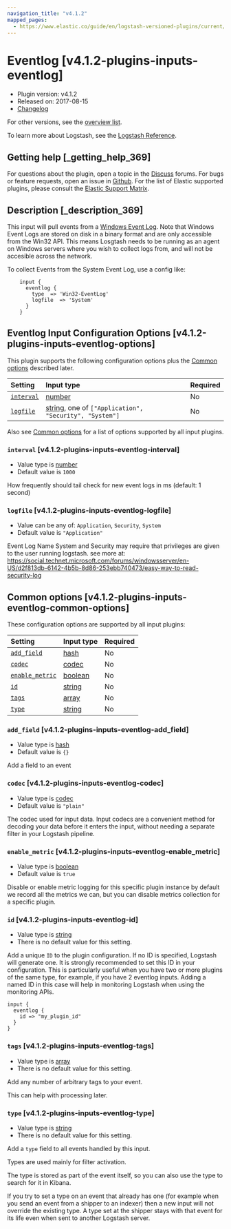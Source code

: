 ```yaml
---
navigation_title: "v4.1.2"
mapped_pages:
  - https://www.elastic.co/guide/en/logstash-versioned-plugins/current/v4.1.2-plugins-inputs-eventlog.html
---
```


# Eventlog [v4.1.2-plugins-inputs-eventlog]

* Plugin version: v4.1.2
* Released on: 2017-08-15
* [Changelog](https://github.com/logstash-plugins/logstash-input-eventlog/blob/v4.1.2/CHANGELOG.md)

For other versions, see the [overview list](input-eventlog-index.md).

To learn more about Logstash, see the [Logstash Reference](https://www.elastic.co/guide/en/logstash/current/index.html).

## Getting help [_getting_help_369]

For questions about the plugin, open a topic in the [Discuss](http://discuss.elastic.co) forums. For bugs or feature requests, open an issue in [Github](https://github.com/logstash-plugins/logstash-input-eventlog). For the list of Elastic supported plugins, please consult the [Elastic Support Matrix](https://www.elastic.co/support/matrix#matrix_logstash_plugins).

## Description [_description_369]

This input will pull events from a [Windows Event Log](http://msdn.microsoft.com/en-us/library/windows/desktop/bb309026%28v=vs.85%29.aspx). Note that Windows Event Logs are stored on disk in a binary format and are only accessible from the Win32 API. This means Losgtash needs to be running as an agent on Windows servers where you wish to collect logs from, and will not be accesible across the network.

To collect Events from the System Event Log, use a config like:

```
    input {
      eventlog {
        type  => 'Win32-EventLog'
        logfile  => 'System'
      }
    }
```

## Eventlog Input Configuration Options [v4.1.2-plugins-inputs-eventlog-options]

This plugin supports the following configuration options plus the [Common options](v4-1-2-plugins-inputs-eventlog.md#v4.1.2-plugins-inputs-eventlog-common-options) described later.

| Setting | Input type | Required |
| :- | :- | :- |
| [`interval`](v4-1-2-plugins-inputs-eventlog.md#v4.1.2-plugins-inputs-eventlog-interval) | [number](/lsr/value-types.md#number) | No |
| [`logfile`](v4-1-2-plugins-inputs-eventlog.md#v4.1.2-plugins-inputs-eventlog-logfile) | [string](/lsr/value-types.md#string), one of `["Application", "Security", "System"]` | No |

Also see [Common options](v4-1-2-plugins-inputs-eventlog.md#v4.1.2-plugins-inputs-eventlog-common-options) for a list of options supported by all input plugins.

### `interval` [v4.1.2-plugins-inputs-eventlog-interval]

* Value type is [number](/lsr/value-types.md#number)
* Default value is `1000`

How frequently should tail check for new event logs in ms (default: 1 second)

### `logfile` [v4.1.2-plugins-inputs-eventlog-logfile]

* Value can be any of: `Application`, `Security`, `System`
* Default value is `"Application"`

Event Log Name System and Security may require that privileges are given to the user running logstash. see more at: <https://social.technet.microsoft.com/forums/windowsserver/en-US/d2f813db-6142-4b5b-8d86-253ebb740473/easy-way-to-read-security-log>

## Common options [v4.1.2-plugins-inputs-eventlog-common-options]

These configuration options are supported by all input plugins:

| Setting | Input type | Required |
| :- | :- | :- |
| [`add_field`](v4-1-2-plugins-inputs-eventlog.md#v4.1.2-plugins-inputs-eventlog-add_field) | [hash](/lsr/value-types.md#hash) | No |
| [`codec`](v4-1-2-plugins-inputs-eventlog.md#v4.1.2-plugins-inputs-eventlog-codec) | [codec](/lsr/value-types.md#codec) | No |
| [`enable_metric`](v4-1-2-plugins-inputs-eventlog.md#v4.1.2-plugins-inputs-eventlog-enable_metric) | [boolean](/lsr/value-types.md#boolean) | No |
| [`id`](v4-1-2-plugins-inputs-eventlog.md#v4.1.2-plugins-inputs-eventlog-id) | [string](/lsr/value-types.md#string) | No |
| [`tags`](v4-1-2-plugins-inputs-eventlog.md#v4.1.2-plugins-inputs-eventlog-tags) | [array](/lsr/value-types.md#array) | No |
| [`type`](v4-1-2-plugins-inputs-eventlog.md#v4.1.2-plugins-inputs-eventlog-type) | [string](/lsr/value-types.md#string) | No |

### `add_field` [v4.1.2-plugins-inputs-eventlog-add_field]

* Value type is [hash](/lsr/value-types.md#hash)
* Default value is `{}`

Add a field to an event

### `codec` [v4.1.2-plugins-inputs-eventlog-codec]

* Value type is [codec](/lsr/value-types.md#codec)
* Default value is `"plain"`

The codec used for input data. Input codecs are a convenient method for decoding your data before it enters the input, without needing a separate filter in your Logstash pipeline.

### `enable_metric` [v4.1.2-plugins-inputs-eventlog-enable_metric]

* Value type is [boolean](/lsr/value-types.md#boolean)
* Default value is `true`

Disable or enable metric logging for this specific plugin instance by default we record all the metrics we can, but you can disable metrics collection for a specific plugin.

### `id` [v4.1.2-plugins-inputs-eventlog-id]

* Value type is [string](/lsr/value-types.md#string)
* There is no default value for this setting.

Add a unique `ID` to the plugin configuration. If no ID is specified, Logstash will generate one. It is strongly recommended to set this ID in your configuration. This is particularly useful when you have two or more plugins of the same type, for example, if you have 2 eventlog inputs. Adding a named ID in this case will help in monitoring Logstash when using the monitoring APIs.

```
input {
  eventlog {
    id => "my_plugin_id"
  }
}
```

### `tags` [v4.1.2-plugins-inputs-eventlog-tags]

* Value type is [array](/lsr/value-types.md#array)
* There is no default value for this setting.

Add any number of arbitrary tags to your event.

This can help with processing later.

### `type` [v4.1.2-plugins-inputs-eventlog-type]

* Value type is [string](/lsr/value-types.md#string)
* There is no default value for this setting.

Add a `type` field to all events handled by this input.

Types are used mainly for filter activation.

The type is stored as part of the event itself, so you can also use the type to search for it in Kibana.

If you try to set a type on an event that already has one (for example when you send an event from a shipper to an indexer) then a new input will not override the existing type. A type set at the shipper stays with that event for its life even when sent to another Logstash server.
